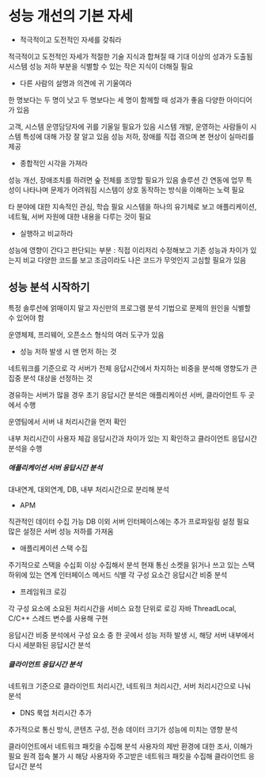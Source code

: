 # 성능 개선의 기본 자세

* 적극적이고 도전적인 자세를 갖춰라

적극적이고 도전적인 자세가 적절한 기술 지식과 합쳐질 때 기대 이상의 성과가 도출됨
시스템 성능 저하 부분을 식별할 수 있는 작은 지식이 더해질 필요

* 다른 사람의 설명과 의견에 귀 기울여라

한 명보다는 두 명이 낫고 두 명보다는 세 명이 함께할 때 성과가 좋음
다양한 아이디어가 있음

고객, 시스템 운영담당자에 귀를 기울일 필요가 있음
시스템 개발, 운영하는 사람들이 시스템 특성에 대해 가장 잘 알고 있음
성능 저하, 장애를 직접 겪으며 본 현상이 실마리를 제공

* 종합적인 시각을 가져라

성능 개선, 장애조치를 하려면 숲 전체를 조망할 필요가 있음
솔루션 간 연동에 업무 특성이 나타나며 문제가 어려워짐
시스템이 상호 동작하는 방식을 이해하는 노력 필요

타 분야에 대한 지속적인 관심, 학습 필요
시스템을 하나의 유기체로 보고 애플리케이션, 네트웤, 서버 자원에 대한 내용을 다루는 것이 필요

* 실행하고 비교하라

성능에 영향이 간다고 판단되는 부분 : 직접 이리저리 수정해보고 기존 성능과 차이가 있는지 비교
다양한 코드를 보고 조금이라도 나은 코드가 무엇인지 고심할 필요가 있음

## 성능 분석 시작하기

특정 솔루션에 얽매이지 말고 자신만의 프로그램 분석 기법으로 문제의 원인을 식별할 수 있어야 함

운영체제, 프리웨어, 오픈소스 형식의 여러 도구가 있음

* 성능 저하 발생 시 맨 먼저 하는 것

네트워크를 기준으로 각 서버가 전체 응답시간에서 차지하는 비중을 분석해 영향도가 큰 집중 분석 대상을 선정하는 것

경유하는 서버가 많을 경우 초기 응답시간 분석은 애플리케이션 서버, 클라이언트 두 곳에서 수행

운영팀에서 서버 내 처리시간을 먼저 확인

내부 처리시간이 사용자 체감 응답시간과 차이가 있는 지 확인하고 클라이언트 응답시간 분석을 수행

##### 애플리케이션 서버 응답시간 분석

대내연계, 대외연계, DB, 내부 처리시간으로 분리해 분석

* APM

직관적인 데이터 수집 가능
DB 이외 서버 인터페이스에는 추가 프로파일링 설정 필요
많은 설정은 서버 성능 저하를 가져옴

* 애플리케이션 스택 수집

주기적으로 스택을 수십회 이상 수집해서 분석
현재 통신 소켓을 읽거나 쓰고 있는 스택 하위에 있는 연계 인터페이스 메서드 식별
각 구성 요소간 응답시간 비중 분석

* 프레임워크 로깅

각 구성 요소에 소요된 처리시간을 서비스 요청 단위로 로깅
자바 ThreadLocal, C/C++ 스레드 변수를 사용해 구현

응답시간 비중 분석에서 구성 요소 중 한 곳에서 성능 저하 발생 시, 해당 서버 내부에서 다시 세분화된 응답시간 분석

##### 클라이언트 응답시간 분석

네트워크 기준으로 클라이언트 처리시간, 네트워크 처리시간, 서버 처리시간으로 나눠 분석
+ DNS 룩업 처리시간 추가

추가적으로 통신 방식, 콘텐츠 구성, 전송 데이터 크기가 성능에 미치는 영향 분석

클라이언트에서 네트워크 패킷을 수집해 분석
사용자의 제반 환경에 대한 조사, 이해가 필요
원격 접속 불가 시 해당 사용자와 주고받은 네트워크 패킷을 수집해 클라이언트 응답시간 분석

